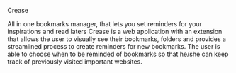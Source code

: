 Crease

All in one bookmarks manager, that lets you set reminders for your inspirations and read laters
Crease is a web application with an extension that allows the user to visually see their bookmarks,
folders and provides a streamlined process to create reminders for new bookmarks. 
The user is able to choose when to be reminded of bookmarks so that he/she can 
keep track of previously visited important websites.
